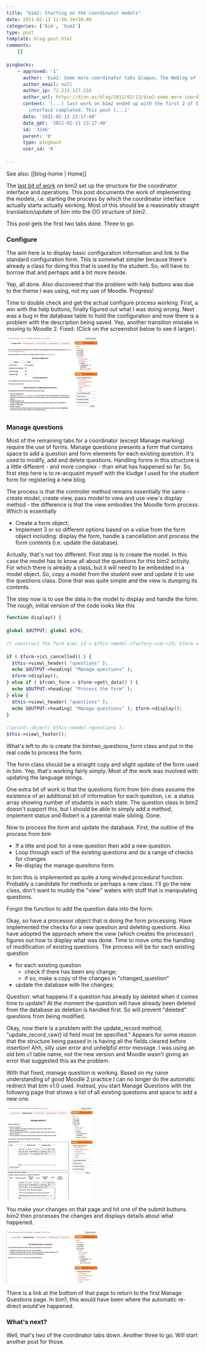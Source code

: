 ```yaml
---
title: "bim2: Starting on the coordinator models"
date: 2011-02-13 11:56:34+10:00
categories: ['bim', 'bim2']
type: post
template: blog-post.html
comments:
    []
    
pingbacks:
    - approved: '1'
      author: 'bim2: Some more coordinator tabs &laquo; The Weblog of (a) David Jones'
      author_email: null
      author_ip: 72.233.127.216
      author_url: https://djon.es/blog/2011/02/13/bim2-some-more-coordinator-tabs/
      content: '[...] last work on bim2 ended up with the first 2 of 5 tabs for the coordinator
        interface completed. This post [...]'
      date: '2011-02-13 23:17:40'
      date_gmt: '2011-02-13 13:17:40'
      id: '3246'
      parent: '0'
      type: pingback
      user_id: '0'
    
---
```


See also: [[blog-home | Home]]

The [last bit of work](/blog2/2011/02/06/bim2-the-greater-coordinator-conversion/) on bim2 set up the structure for the coordinator interface and operations. This post documents the work of implementing the models, i.e. starting the process by which the coordinator interface actually starts actually working. Most of this should be a reasonably straight translation/update of bim into the OO structure of bim2.

This post gets the first two tabs done. Three to go.

### Configure

The aim here is to display basic configuration information and link to the standard configuration form. This is somewhat simpler because there's already a class for doing this that is used by the student. So, will have to borrow that and perhaps add a bit more beside.

Yep, all done. Also discovered that the problem with help buttons was due to the theme I was using, not my use of Moodle. Progress!

Time to double check and get the actual configure process working. First, a win with the help buttons, finally figured out what I was doing wrong. Next was a bug in the database table to hold the configuration and now there is a problem with the description being saved. Yep, another transition mistake in moving to Moodle 2. Fixed. (Click on the screenshot below to see it larger).

[![configure](images/5439685195_785dba8d86_m.jpg)](http://www.flickr.com/photos/david_jones/5439685195/ "configure by David T Jones, on Flickr")

### Manage questions

Most of the remaining tabs for a coordinator (except Manage marking) require the use of forms. Manage questions presents a form that contains space to add a question and form elements for each existing question. It's used to modify, add and delete questions. Handling forms in this structure is a little different - and more complex - than what has happened so far. So, first step here is to re-acquaint myself with the kludge I used for the student form for registering a new blog.

The process is that the controller method remains essentially the same - create model, create view, pass model to view and use view's display method - the difference is that the view embodies the Moodle form process. Which is essentially

- Create a form object;
- Implement 3 or so different options based on a value from the form object including: display the form, handle a cancellation and process the form contents (i.e. update the database).

Actually, that's not too different. First step is to create the model. In this case the model has to know all about the questions for this bim2 activity. For which there is already a class, but it will need to be embedded in a model object. So, copy a model from the student over and update it to use the questions class. Done that was quite simple and the view is dumping its contents.

The step now is to use the data in the model to display and handle the form. The rough, initial version of the code looks like this 

```php
function display() {

global $OUTPUT; global $CFG;

// construct the form $cm\_id = $this->model->factory->cm->id; $form = new mod\_bimtwo\_questions\_form( "view.php?id=$cm\_id" );

if ( $form->is\_cancelled() ) { 
  $this->view\_header( "questions" ); 
  echo $OUTPUT->heading( "Manage questions" ); 
  $form->display(); 
} else if ( $from\_form = $form->get\_data() ) { 
  echo $OUTPUT->heading( "Process the form" ); 
} else { 
  $this->view\_header( "questions" ); 
  echo $OUTPUT->heading( "Manage questions" ); $form->display(); 
}

//print\_object( $this->model->questions ); 
$this->view\_footer(); 
```

What's left to do is create the bimtwo\_questions\_form class and put in the real code to process the form.

The form class should be a straight copy and slight update of the form used in bim. Yep, that's working fairly simply. Most of the work was involved with updating the language strings.

One extra bit of work is that the questions form from bim does assume the existence of an additional bit of information for each question, i.e. a status array showing number of students in each state. The question class in bim2 doesn't support this, but I should be able to simply add a method, implement status and Robert is a parental male sibling. Done.

Now to process the form and update the database. First, the outline of the process from bim

- If a title and post for a new question then add a new question.
- Loop through each of the existing questions and do a range of checks for changes
- Re-display the manage quesitons form.

In bim this is implemented as quite a long winded procedural function. Probably a candidate for methods or perhaps a new class. I'll go the new class, don't want to muddy the "view" waters with stuff that is manipulating questions.

Forgot the function to add the question data into the form.

Okay, so have a processor object that is doing the form processing. Have implemented the checks for a new question and deleting questions. Also have adopted the approach where the view (which creates the processor) figures out how to display what was done. Time to move onto the handling of modification of existing questions. The process will be for each existing question

- for each existing question
    - check if there has been any change;
    - if so, make a copy of the changes in "changed\_question"
- update the database with the changes;

Question: what happens if a question has already by deleted when it comes time to update? At the moment the question will have already been deleted from the database as deletion is handled first. So will prevent "deleted" questions from being modified.

Okay, now there is a problem with the update\_record method, "update\_record\_raw() id field must be specified." Appears for some reason that the structure being passed in is having all the fields cleared before insertion! Ahh, silly user error and unhelpful error message. I was using an old bim v1 table name, not the new version and Moodle wasn't giving an error that suggested this as the problem.

With that fixed, manage question is working. Based on my naive understanding of good Moodle 2 practice I can no longer do the automatic redirect that bim v1.0 used. Instead, you start Manage Questions with the following page that shows a list of all existing questions and space to add a new one.

[![Manage Questions](images/5439685739_f5d00eec0a_m.jpg)](http://www.flickr.com/photos/david_jones/5439685739/ "Manage Questions by David T Jones, on Flickr")

You make your changes on that page and hit one of the submit buttons. bim2 then processes the changes and displays details about what happened.

[![Manage questions update](images/5440289364_5b23d13643_m.jpg)](http://www.flickr.com/photos/david_jones/5440289364/ "Manage questions update by David T Jones, on Flickr")

There is a link at the bottom of that page to return to the first Manage Questions page. In bim1, this would have been where the automatic re-direct would've happened.

### What's next?

Well, that's two of the coordinator tabs down. Another three to go. Will start another post for those.